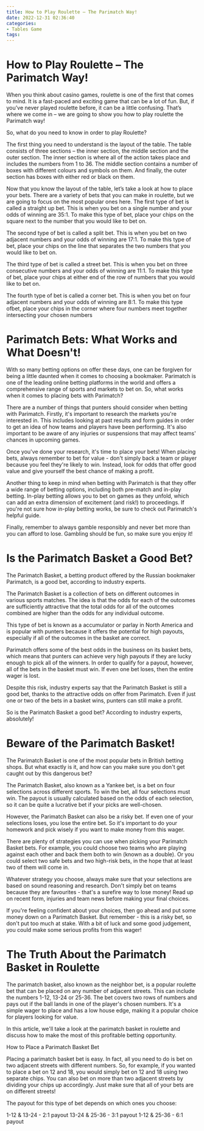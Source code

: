 ```yaml
---
title: How to Play Roulette – The Parimatch Way!
date: 2022-12-31 02:36:40
categories:
- Tables Game
tags:
---
```



#  How to Play Roulette – The Parimatch Way!

When you think about casino games, roulette is one of the first that comes to mind. It is a fast-paced and exciting game that can be a lot of fun. But, if you’ve never played roulette before, it can be a little confusing. That’s where we come in – we are going to show you how to play roulette the Parimatch way!

So, what do you need to know in order to play Roulette?




The first thing you need to understand is the layout of the table. The table consists of three sections – the inner section, the middle section and the outer section. The inner section is where all of the action takes place and includes the numbers from 1 to 36. The middle section contains a number of boxes with different colours and symbols on them. And finally, the outer section has boxes with either red or black on them.

Now that you know the layout of the table, let’s take a look at how to place your bets. There are a variety of bets that you can make in roulette, but we are going to focus on the most popular ones here. The first type of bet is called a straight up bet. This is when you bet on a single number and your odds of winning are 35:1. To make this type of bet, place your chips on the square next to the number that you would like to bet on.

The second type of bet is called a split bet. This is when you bet on two adjacent numbers and your odds of winning are 17:1. To make this type of bet, place your chips on the line that separates the two numbers that you would like to bet on.

The third type of bet is called a street bet. This is when you bet on three consecutive numbers and your odds of winning are 11:1. To make this type of bet, place your chips at either end of the row of numbers that you would like to bet on.

The fourth type of bet is called a corner bet. This is when you bet on four adjacent numbers and your odds of winning are 8:1. To make this type ofbet, place your chips in the corner where four numbers meet together intersecting your chosen numbers

#  Parimatch Bets: What Works and What Doesn't!

With so many betting options on offer these days, one can be forgiven for being a little daunted when it comes to choosing a bookmaker. Parimatch is one of the leading online betting platforms in the world and offers a comprehensive range of sports and markets to bet on. So, what works when it comes to placing bets with Parimatch?

There are a number of things that punters should consider when betting with Parimatch. Firstly, it's important to research the markets you're interested in. This includes looking at past results and form guides in order to get an idea of how teams and players have been performing. It's also important to be aware of any injuries or suspensions that may affect teams' chances in upcoming games.

Once you've done your research, it's time to place your bets! When placing bets, always remember to bet for value - don't simply back a team or player because you feel they're likely to win. Instead, look for odds that offer good value and give yourself the best chance of making a profit.

Another thing to keep in mind when betting with Parimatch is that they offer a wide range of betting options, including both pre-match and in-play betting. In-play betting allows you to bet on games as they unfold, which can add an extra dimension of excitement (and risk!) to proceedings. If you're not sure how in-play betting works, be sure to check out Parimatch's helpful guide.

Finally, remember to always gamble responsibly and never bet more than you can afford to lose. Gambling should be fun, so make sure you enjoy it!

#  Is the Parimatch Basket a Good Bet?

The Parimatch Basket, a betting product offered by the Russian bookmaker Parimatch, is a good bet, according to industry experts.

The Parimatch Basket is a collection of bets on different outcomes in various sports matches. The idea is that the odds for each of the outcomes are sufficiently attractive that the total odds for all of the outcomes combined are higher than the odds for any individual outcome.

This type of bet is known as a accumulator or parlay in North America and is popular with punters because it offers the potential for high payouts, especially if all of the outcomes in the basket are correct.

Parimatch offers some of the best odds in the business on its basket bets, which means that punters can achieve very high payouts if they are lucky enough to pick all of the winners. In order to qualify for a payout, however, all of the bets in the basket must win. If even one bet loses, then the entire wager is lost.

Despite this risk, industry experts say that the Parimatch Basket is still a good bet, thanks to the attractive odds on offer from Parimatch. Even if just one or two of the bets in a basket wins, punters can still make a profit.

So is the Parimatch Basket a good bet? According to industry experts, absolutely!

#  Beware of the Parimatch Basket!

The Parimatch Basket is one of the most popular bets in British betting shops. But what exactly is it, and how can you make sure you don't get caught out by this dangerous bet?

The Parimatch Basket, also known as a Yankee bet, is a bet on four selections across different sports. To win the bet, all four selections must win. The payout is usually calculated based on the odds of each selection, so it can be quite a lucrative bet if your picks are well-chosen.

However, the Parimatch Basket can also be a risky bet. If even one of your selections loses, you lose the entire bet. So it's important to do your homework and pick wisely if you want to make money from this wager.

There are plenty of strategies you can use when picking your Parimatch Basket bets. For example, you could choose two teams who are playing against each other and back them both to win (known as a double). Or you could select two safe bets and two high-risk bets, in the hope that at least two of them will come in.

Whatever strategy you choose, always make sure that your selections are based on sound reasoning and research. Don't simply bet on teams because they are favourites - that's a surefire way to lose money! Read up on recent form, injuries and team news before making your final choices.

If you're feeling confident about your choices, then go ahead and put some money down on a Parimatch Basket. But remember - this is a risky bet, so don't put too much at stake. With a bit of luck and some good judgement, you could make some serious profits from this wager!

#  The Truth About the Parimatch Basket in Roulette

The parimatch basket, also known as the neighbor bet, is a popular roulette bet that can be placed on any number of adjacent streets. This can include the numbers 1-12, 13-24 or 25-36. The bet covers two rows of numbers and pays out if the ball lands in one of the player's chosen numbers. It's a simple wager to place and has a low house edge, making it a popular choice for players looking for value.

In this article, we'll take a look at the parimatch basket in roulette and discuss how to make the most of this profitable betting opportunity.

How to Place a Parimatch Basket Bet

Placing a parimatch basket bet is easy. In fact, all you need to do is bet on two adjacent streets with different numbers. So, for example, if you wanted to place a bet on 12 and 18, you would simply bet on 12 and 18 using two separate chips. You can also bet on more than two adjacent streets by dividing your chips up accordingly. Just make sure that all of your bets are on different streets!

The payout for this type of bet depends on which ones you choose:

1-12 & 13-24 - 2:1 payout
13-24 & 25-36 - 3:1 payout
1-12 & 25-36 - 6:1 payout